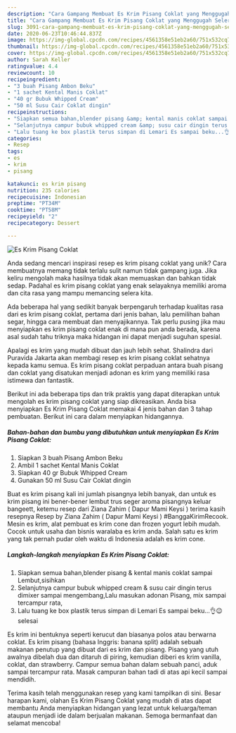 ```yaml
---
description: "Cara Gampang Membuat Es Krim Pisang Coklat yang Menggugah Selera"
title: "Cara Gampang Membuat Es Krim Pisang Coklat yang Menggugah Selera"
slug: 3091-cara-gampang-membuat-es-krim-pisang-coklat-yang-menggugah-selera
date: 2020-06-23T10:46:44.837Z
image: https://img-global.cpcdn.com/recipes/4561358e51eb2a60/751x532cq70/es-krim-pisang-coklat-foto-resep-utama.jpg
thumbnail: https://img-global.cpcdn.com/recipes/4561358e51eb2a60/751x532cq70/es-krim-pisang-coklat-foto-resep-utama.jpg
cover: https://img-global.cpcdn.com/recipes/4561358e51eb2a60/751x532cq70/es-krim-pisang-coklat-foto-resep-utama.jpg
author: Sarah Keller
ratingvalue: 4.4
reviewcount: 10
recipeingredient:
- "3 buah Pisang Ambon Beku"
- "1 sachet Kental Manis Coklat"
- "40 gr Bubuk Whipped Cream"
- "50 ml Susu Cair Coklat dingin"
recipeinstructions:
- "Siapkan semua bahan,blender pisang &amp; kental manis coklat sampai Lembut,sisihkan"
- "Selanjutnya campur bubuk whipped cream &amp; susu cair dingin terus dimixer sampai mengembang,Lalu masukan adonan Pisang, mix sampai tercampur rata,"
- "Lalu tuang ke box plastik terus simpan di Lemari Es sampai beku...👌😉selesai"
categories:
- Resep
tags:
- es
- krim
- pisang

katakunci: es krim pisang 
nutrition: 235 calories
recipecuisine: Indonesian
preptime: "PT34M"
cooktime: "PT58M"
recipeyield: "2"
recipecategory: Dessert

---
```



![Es Krim Pisang Coklat](https://img-global.cpcdn.com/recipes/4561358e51eb2a60/751x532cq70/es-krim-pisang-coklat-foto-resep-utama.jpg)

Anda sedang mencari inspirasi resep es krim pisang coklat yang unik? Cara membuatnya memang tidak terlalu sulit namun tidak gampang juga. Jika keliru mengolah maka hasilnya tidak akan memuaskan dan bahkan tidak sedap. Padahal es krim pisang coklat yang enak selayaknya memiliki aroma dan cita rasa yang mampu memancing selera kita.

Ada beberapa hal yang sedikit banyak berpengaruh terhadap kualitas rasa dari es krim pisang coklat, pertama dari jenis bahan, lalu pemilihan bahan segar, hingga cara membuat dan menyajikannya. Tak perlu pusing jika mau menyiapkan es krim pisang coklat enak di mana pun anda berada, karena asal sudah tahu triknya maka hidangan ini dapat menjadi suguhan spesial.

Apalagi es krim yang mudah dibuat dan jauh lebih sehat. Shalindra dari Puravida Jakarta akan membagi resep es krim pisang coklat sehatnya kepada kamu semua. Es krim pisang coklat perpaduan antara buah pisang dan coklat yang disatukan menjadi adonan es krim yang memiliki rasa istimewa dan fantastik.


Berikut ini ada beberapa tips dan trik praktis yang dapat diterapkan untuk mengolah es krim pisang coklat yang siap dikreasikan. Anda bisa menyiapkan Es Krim Pisang Coklat memakai 4 jenis bahan dan 3 tahap pembuatan. Berikut ini cara dalam menyiapkan hidangannya.

<!--inarticleads1-->

##### Bahan-bahan dan bumbu yang dibutuhkan untuk menyiapkan Es Krim Pisang Coklat:

1. Siapkan 3 buah Pisang Ambon Beku
1. Ambil 1 sachet Kental Manis Coklat
1. Siapkan 40 gr Bubuk Whipped Cream
1. Gunakan 50 ml Susu Cair Coklat dingin


Buat es krim pisang kali ini jumlah pisangnya lebih banyak, dan untuk es krim pisang ini bener-bener lembut trus seger aroma pisangnya keluar bangeett, ketemu resep dari Ziana Zahim ( Dapur Mami Keysi ) terima kasih resepnya Resep by Ziana Zahim ( Dapur Mami Keysi ) #BanggaKirimRecook. Mesin es krim, alat pembuat es krim cone dan frozen yogurt lebih mudah. Cocok untuk usaha dan bisnis waralaba es krim anda. Salah satu es krim yang tak pernah pudar oleh waktu di Indonesia adalah es krim cone. 

<!--inarticleads2-->

##### Langkah-langkah menyiapkan Es Krim Pisang Coklat:

1. Siapkan semua bahan,blender pisang &amp; kental manis coklat sampai Lembut,sisihkan
1. Selanjutnya campur bubuk whipped cream &amp; susu cair dingin terus dimixer sampai mengembang,Lalu masukan adonan Pisang, mix sampai tercampur rata,
1. Lalu tuang ke box plastik terus simpan di Lemari Es sampai beku...👌😉selesai


Es krim ini bentuknya seperti kerucut dan biasanya polos atau berwarna coklat. Es krim pisang (bahasa Inggris: banana split) adalah sebuah makanan penutup yang dibuat dari es krim dan pisang. Pisang yang utuh awalnya dibelah dua dan ditaruh di piring, kemudian diberi es krim vanilla, coklat, dan strawberry. Campur semua bahan dalam sebuah panci, aduk sampai tercampur rata. Masak campuran bahan tadi di atas api kecil sampai mendidih. 

Terima kasih telah menggunakan resep yang kami tampilkan di sini. Besar harapan kami, olahan Es Krim Pisang Coklat yang mudah di atas dapat membantu Anda menyiapkan hidangan yang lezat untuk keluarga/teman ataupun menjadi ide dalam berjualan makanan. Semoga bermanfaat dan selamat mencoba!
